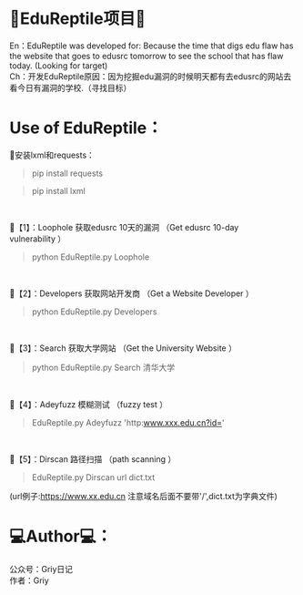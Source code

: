 # 📘EduReptile项目📘
En：EduReptile was developed for: Because the time that digs edu flaw has the website that goes to edusrc tomorrow to see the school that has flaw today. (Looking for target)
<br>Ch：开发EduReptile原因：因为挖掘edu漏洞的时候明天都有去edusrc的网站去看今日有漏洞的学校.（寻找目标）


# Use of EduReptile：
📄安装lxml和requests：
> pip install requests

> pip install lxml
<br>

📄【1】：Loophole
获取edusrc 10天的漏洞
（Get edusrc 10-day vulnerability ）
<br>
> python EduReptile.py Loophole
<br>


📄【2】：Developers
获取网站开发商
（Get a Website Developer ）
> python EduReptile.py Developers
<br>


📄【3】：Search 获取大学网站
（Get the University Website ）
> python EduReptile.py Search 清华大学
<br>

📄【4】：Adeyfuzz 模糊测试
（fuzzy test ）
> EduReptile.py  Adeyfuzz 'http:www.xxx.edu.cn?id='
<br>


📄【5】：Dirscan 路径扫描
（path scanning ）
> EduReptile.py  Dirscan url dict.txt  

(url例子:https://www.xx.edu.cn 注意域名后面不要带'/',dict.txt为字典文件)


# 💻Author💻：
公众号：Griy日记
<br>作者：Griy
